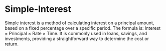 # Simple-Interest
Simple interest is a method of calculating interest on a principal amount, based on a fixed percentage over a specific period. The formula is: Interest = Principal × Rate × Time. It is commonly used in loans, savings, and investments, providing a straightforward way to determine the cost or return.
